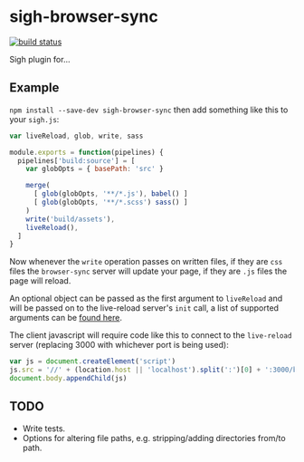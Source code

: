 # sigh-browser-sync

[![build status](https://circleci.com/gh/ohjames/sigh-browser-sync.png)](https://circleci.com/gh/ohjames/sigh-browser-sync)

Sigh plugin for...

## Example

`npm install --save-dev sigh-browser-sync` then add something like this to your `sigh.js`:

```javascript
var liveReload, glob, write, sass

module.exports = function(pipelines) {
  pipelines['build:source'] = [
    var globOpts = { basePath: 'src' }

    merge(
      [ glob(globOpts, '**/*.js'), babel() ]
      [ glob(globOpts, '**/*.scss') sass() ]
    )
    write('build/assets'),
    liveReload(),
  ]
}
```

Now whenever the `write` operation passes on written files, if they are `css` files the `browser-sync` server will update your page, if they are `.js` files the page will reload.

An optional object can be passed as the first argument to `liveReload` and will be passed on to the live-reload server's `init` call, a list of supported arguments can be [found here](http://www.browsersync.io/docs/options/).

The client javascript will require code like this to connect to the `live-reload` server (replacing 3000 with whichever port is being used):

```javascript
var js = document.createElement('script')
js.src = '//' + (location.host || 'localhost').split(':')[0] + ':3000/browser-sync/browser-sync-client.js'
document.body.appendChild(js)
```

## TODO
 * Write tests.
 * Options for altering file paths, e.g. stripping/adding directories from/to path.
